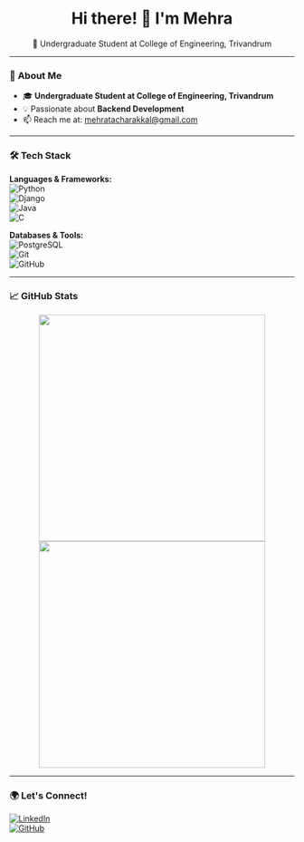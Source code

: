 <h1 align="center">Hi there! 👋 I'm Mehra</h1>  
<p align="center">
🚀 Undergraduate Student at College of Engineering, Trivandrum  
</p>  

---

### 🔹 **About Me**  
- 🎓 **Undergraduate Student at College of Engineering, Trivandrum**  
- 💡 Passionate about **Backend Development**  
- 📫 Reach me at: mehratacharakkal@gmail.com  

---

### 🛠 **Tech Stack**  
**Languages & Frameworks:**  
![Python](https://img.shields.io/badge/Python-3776AB?style=for-the-badge&logo=python&logoColor=white)  
![Django](https://img.shields.io/badge/Django-092E20?style=for-the-badge&logo=django&logoColor=white)  
![Java](https://img.shields.io/badge/Java-007396?style=for-the-badge&logo=java&logoColor=white)  
![C](https://img.shields.io/badge/C-00599C?style=for-the-badge&logo=c&logoColor=white)  

**Databases & Tools:**  
![PostgreSQL](https://img.shields.io/badge/PostgreSQL-316192?style=for-the-badge&logo=postgresql&logoColor=white)   
![Git](https://img.shields.io/badge/Git-F05032?style=for-the-badge&logo=git&logoColor=white)  
![GitHub](https://img.shields.io/badge/GitHub-181717?style=for-the-badge&logo=github&logoColor=white)  

---

### 📈 **GitHub Stats**  
<p align="center">
<img src="https://github-readme-stats.vercel.app/api?username=Mehraayisha&show_icons=true&theme=dark" width="400px">
<img src="https://github-readme-streak-stats.herokuapp.com/?user=Mehraayisha&theme=dark" width="400px">
</p>

---

### 🌍 **Let's Connect!**  
[![LinkedIn](https://img.shields.io/badge/LinkedIn-blue?style=for-the-badge&logo=linkedin&logoColor=white)](https://www.linkedin.com/in/mehra-ayisha-91bb0a291?utm_source=share&utm_campaign=share_via&utm_content=profile&utm_medium=android_app)  
[![GitHub](https://img.shields.io/badge/GitHub-000?style=for-the-badge&logo=github&logoColor=white)](https://github.com/Mehraayisha)  


<!---
Mehraayisha/Mehraayisha is a ✨ special ✨ repository because its `README.md` (this file) appears on your GitHub profile.
You can click the Preview link to take a look at your changes.
--->
